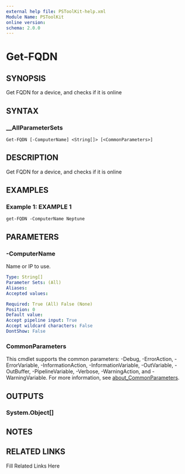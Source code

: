 ```yaml
---
external help file: PSToolKit-help.xml
Module Name: PSToolKit
online version: 
schema: 2.0.0
---
```


# Get-FQDN

## SYNOPSIS

Get FQDN for a device, and checks if it is online

## SYNTAX

### __AllParameterSets

```
Get-FQDN [-ComputerName] <String[]> [<CommonParameters>]
```

## DESCRIPTION

Get FQDN for a device, and checks if it is online


## EXAMPLES

### Example 1: EXAMPLE 1

```
get-FQDN -ComputerName Neptune
```








## PARAMETERS

### -ComputerName

Name or IP to use.

```yaml
Type: String[]
Parameter Sets: (All)
Aliases: 
Accepted values: 

Required: True (All) False (None)
Position: 0
Default value: 
Accept pipeline input: True
Accept wildcard characters: False
DontShow: False
```


### CommonParameters

This cmdlet supports the common parameters: -Debug, -ErrorAction, -ErrorVariable, -InformationAction, -InformationVariable, -OutVariable, -OutBuffer, -PipelineVariable, -Verbose, -WarningAction, and -WarningVariable. For more information, see [about_CommonParameters](http://go.microsoft.com/fwlink/?LinkID=113216).

## OUTPUTS

### System.Object[]


## NOTES



## RELATED LINKS

Fill Related Links Here

